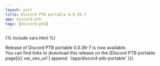 ```yaml
---
layout: post
title: Discord PTB portable 0.0.36-7
app: discord-ptb
tags: [discord-ptb]
---
```

{% include vars.html %}

Release of Discord PTB portable 0.0.36-7 is now available.<br />
You can find links to download this release on the [Discord PTB portable page]({{ var_seo_url | append: '/app/discord-ptb-portable' }}).
